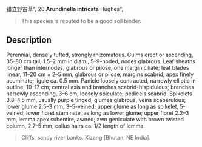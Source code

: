 错立野古草",
20.**Arundinella intricata** Hughes",

> This species is reputed to be a good soil binder.

## Description
Perennial, densely tufted, strongly rhizomatous. Culms erect or ascending, 35–80 cm tall, 1.5–2 mm in diam., 5–9-noded, nodes glabrous. Leaf sheaths longer than internodes, glabrous or pilose, one margin ciliate; leaf blades linear, 11–20 cm × 2–5 mm, glabrous or pilose, margins scabrid, apex finely acuminate; ligule ca. 0.5 mm. Panicle loosely contracted, narrowly elliptic in outline, 10–17 cm; central axis and branches scabrid-hispidulous; branches narrowly ascending, 3–6 cm, loosely spiculate; pedicels scabrid. Spikelets 3.8–4.5 mm, usually purple tinged; glumes glabrous, veins scaberulous; lower glume 2.5–3 mm, 3–5-veined; upper glume as long as spikelet, 5-veined; lower floret staminate, as long as lower glume; upper floret 2.2–3 mm, lemma apex subentire, awned; awn geniculate with brown twisted column, 2.7–5 mm; callus hairs ca. 1/2 length of lemma.

> Cliffs, sandy river banks. Xizang [Bhutan, NE India].
